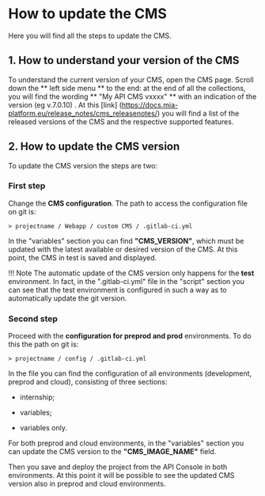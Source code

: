 # How to update the CMS

Here you will find all the steps to update the CMS.

## 1. How to understand your version of the CMS

To understand the current version of your CMS, open the CMS page. Scroll down the ** left side menu ** to the end: at the end of all the collections, you will find the wording ** "My API CMS vxxxx" ** with an indication of the version (eg v.7.0.10) .
At this [link] (https://docs.mia-platform.eu/release_notes/cms_releasenotes/) you will find a list of the released versions of the CMS and the respective supported features.


## 2. How to update the CMS version

To update the CMS version the steps are two:

### First step

Change the **CMS configuration**. The path to access the configuration file on git is:

`> projectname / Webapp / custom CMS / .gitlab-ci.yml`

In the "variables" section you can find **"CMS_VERSION"**, which must be updated with the latest available or desired version of the CMS. At this point, the CMS in test is saved and displayed.

!!! Note
The automatic update of the CMS version only happens for the **test** environment. In fact, in the ".gitlab-ci.yml" file in the "script" section you can see that the test environment is configured in such a way as to automatically update the git version.

### Second step

Proceed with the **configuration for preprod and prod** environments. To do this the path on git is:

`> projectname / config / .gitlab-ci.yml`

In the file you can find the configuration of all environments (development, preprod and cloud), consisting of three sections:

* internship;

* variables;

* variables only.

For both preprod and cloud environments, in the "variables" section you can update the CMS version to the **"CMS_IMAGE_NAME"** field.

Then you save and deploy the project from the API Console in both environments. At this point it will be possible to see the updated CMS version also in preprod and cloud environments.